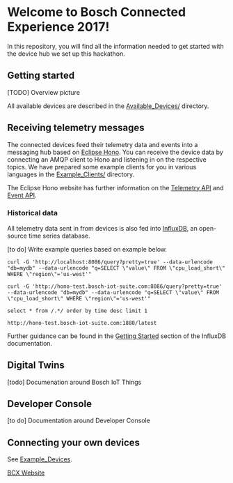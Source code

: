 # Welcome to Bosch Connected Experience 2017!

In this repository, you will find all the information needed to get started with the device hub we set up this hackathon.

## Getting started

[TODO] Overview picture

All available devices are described in the [Available_Devices/](Available_Devices/) directory.

## Receiving telemetry messages

The connected devices feed their telemetry data and events into a messaging hub based on [Eclipse Hono](https://www.eclipse.org/hono/).
You can receive the device data by connecting an AMQP client to Hono and listening in on the respective topics. We have prepared some example
clients for you in various languages in the [Example_Clients/](Example_clients/) directory.

The Eclipse Hono website has further information on the [Telemetry API](https://www.eclipse.org/hono/api/Telemetry-API/) and [Event API](https://www.eclipse.org/hono/api/Event-API/).

### Historical data

All telemetry data sent in from devices is also fed into [InfluxDB](https://github.com/influxdata/influxdb), an open-source time series database. 

[to do] Write example queries based on example below.

```
curl -G 'http://localhost:8086/query?pretty=true' --data-urlencode "db=mydb" --data-urlencode "q=SELECT \"value\" FROM \"cpu_load_short\" WHERE \"region\"='us-west'"

curl -G 'http://hono-test.bosch-iot-suite.com:8086/query?pretty=true' --data-urlencode "db=mydb" --data-urlencode "q=SELECT \"value\" FROM \"cpu_load_short\" WHERE \"region\"='us-west'"

select * from /.*/ order by time desc limit 1

http://hono-test.bosch-iot-suite.com:1880/latest
```


Further guidance can be found in the [Getting Started](https://docs.influxdata.com/influxdb/v1.2/introduction/getting_started/) section of the InfluxDB documentation.

## Digital Twins

[todo] Documenation around Bosch IoT Things

## Developer Console

[to do] Documentation around Developer Console

## Connecting your own devices

See [Example_Devices](Example_Devices/).


[BCX Website](http://bcw.bosch-si.com/berlin/bcw-hackathon/) 